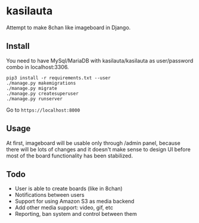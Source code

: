 # kasilauta
Attempt to make 8chan like imageboard in Django.

## Install
You need to have MySql/MariaDB with kasilauta/kasilauta as user/password combo in localhost:3306.
```
pip3 install -r requirements.txt --user
./manage.py makemigrations
./manage.py migrate
./manage.py createsuperuser
./manage.py runserver
```
Go to `https://localhost:8000`

## Usage
At first, imageboard will be usable only through /admin panel, because there will be lots of changes and it doesn't make sense to design UI before most of the board functionality has been stabilized.

## Todo
- User is able to create boards (like in 8chan)
- Notifications between users
- Support for using Amazon S3 as media backend
- Add other media support: video, gif, etc
- Reporting, ban system and control between them
